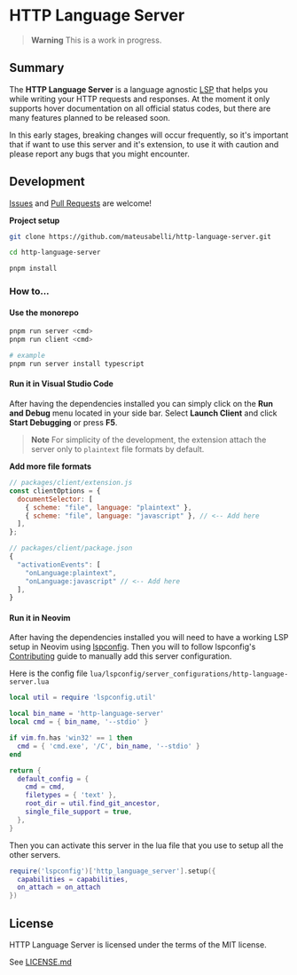 # HTTP Language Server

> **Warning**
> This is a work in progress.

## Summary 

The **HTTP Language Server** is a language agnostic [LSP](https://microsoft.github.io/language-server-protocol/) that helps you while writing your HTTP requests and responses. At the moment it only supports hover documentation on all official status codes, but there are many features planned to be released soon.

In this early stages, breaking changes will occur frequently, so it's important that if want to use this server and it's extension, to use it with caution and please report any bugs that you might encounter. 

## Development

[Issues](https://github.com/mateusabelli/http-language-server/issues) and [Pull Requests](https://github.com/mateusabelli/http-language-server/pulls) are welcome!

**Project setup**

```sh
git clone https://github.com/mateusabelli/http-language-server.git

cd http-language-server

pnpm install
```
### How to...

#### Use the monorepo

```sh
pnpm run server <cmd>
pnpm run client <cmd>

# example
pnpm run server install typescript
```

#### Run it in Visual Studio Code

After having the dependencies installed you can simply click on the **Run and Debug** menu located in your side bar. Select **Launch Client** and click **Start Debugging** or press **F5**.

> **Note**
> For simplicity of the development, the extension attach the server only to `plaintext` file formats by default.

**Add more file formats**
```javascript
// packages/client/extension.js
const clientOptions = {
  documentSelector: [
    { scheme: "file", language: "plaintext" },
    { scheme: "file", language: "javascript" }, // <-- Add here 
  ],
};

// packages/client/package.json
{
  "activationEvents": [
    "onLanguage:plaintext",
    "onLanguage:javascript" // <-- Add here
  ],
}
```

#### Run it in Neovim

After having the dependencies installed you will need to have a working LSP setup in Neovim using [lspconfig](https://github.com/neovim/nvim-lspconfig). Then you will to follow lspconfig's [Contributing](https://github.com/neovim/nvim-lspconfig#contributions) guide to manually add this server configuration.

Here is the config file
`lua/lspconfig/server_configurations/http-language-server.lua`

```lua
local util = require 'lspconfig.util'

local bin_name = 'http-language-server'
local cmd = { bin_name, '--stdio' }

if vim.fn.has 'win32' == 1 then
  cmd = { 'cmd.exe', '/C', bin_name, '--stdio' }
end

return {
  default_config = {
    cmd = cmd,
    filetypes = { 'text' },
    root_dir = util.find_git_ancestor,
    single_file_support = true,
  },
}
```

Then you can activate this server in the lua file that you use to setup all the other servers.

```lua
require('lspconfig')['http_language_server'].setup({
  capabilities = capabilities,
  on_attach = on_attach
})
```

## License

HTTP Language Server is licensed under the terms of the MIT license.

See [LICENSE.md](./LICENSE.md)